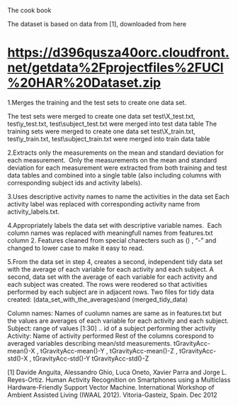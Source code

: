  The cook book

The dataset is based on data from [1], downloaded from here
# https://d396qusza40orc.cloudfront.net/getdata%2Fprojectfiles%2FUCI%20HAR%20Dataset.zip
1.Merges the training and the test sets to create one data set.

 The test sets were merged to create one data set
test\X_test.txt, test\y_test.txt, test\subject_test.txt were merged into test data table
 The training sets were merged to create one data set
test\X_train.txt, test\y_train.txt, test\subject_train.txt were merged into train data table 

2.Extracts only the measurements on the mean and standard deviation for each measurement. 
Only the measurements on the mean and standard deviation for each measurement were extracted from
both training and test data tables and combined into a single table (also including columns with
corresponding subject ids and activity labels).

3.Uses descriptive activity names to name the activities in the data set
Each activity label was replaced with corresponding activity name from activity_labels.txt.

4.Appropriately labels the data set with descriptive variable names. 
Each column names  was replaced with meaningfull names from features.txt column 2. 
 Features  cleaned from special charecters such as () , “-” and changed to lower case to make it easy to read.
 
5.From the data set in step 4, creates a second, independent tidy data set with the average of each variable for
each activity and each subject.
A second, data set with the average of each variable for each activity and each subject was created. 
The rows were reodered so that activities performed by each subject are in adjacent rows.
Two files for tidy data created:
(data_set_with_the_averages)and (merged_tidy_data)

Column names:
Names of cuolumn names are same as in features.txt but the values are averages of each variable for each
activity and each subject.
Subject:  range of values [1:30] .. id of a subject performing ther activity
Activity:  Name of activity performed
Rest of the columns corespond to averaged variables describing mean/std measurements. 
tGravityAcc-mean()-X , tGravityAcc-mean()-Y , tGravityAcc-mean()-Z , tGravityAcc-std()-X ,
tGravityAcc-std()-Y tGravityAcc-std()-Z



[1] Davide Anguita, Alessandro Ghio, Luca Oneto, Xavier Parra and Jorge L. Reyes-Ortiz.
Human Activity Recognition on Smartphones using a Multiclass Hardware-Friendly Support Vector Machine.
International Workshop of Ambient Assisted Living (IWAAL 2012). Vitoria-Gasteiz, Spain. Dec 2012
